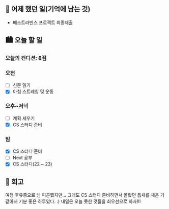 ## 🌃 어제 했던 일(기억에 남는 것)

- 베스트라빈스 프로젝트 최종제출

## 🏙️ 오늘 할 일

### 오늘의 컨디션: 8점

### 오전

- [ ] 신문 읽기
- [x] 아침 스트레칭 및 운동

### 오후~저녁

- [ ] 계획 세우기
- [x] CS 스터디 준비

### 밤

- [x] CS 스터디 준비
- [ ] Next 공부
- [x] CS 스터디(22 ~ 23)

## 🌆 회고

여행 후유증으로 넘 피곤했지만... 그래도 CS 스터디 준비하면서 몰랐던 틈새를 채운 거 같아서 기분 좋은 하루였다. :)
내일은 오늘 못한 것들을 최우선으로 하자!!!
